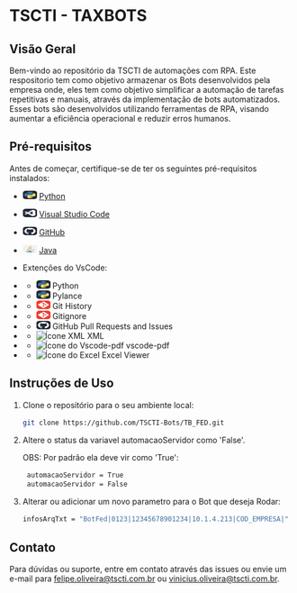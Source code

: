 # TSCTI -  TAXBOTS

## Visão Geral

Bem-vindo ao repositório da TSCTI de automações com RPA. Este respositorio tem como objetivo armazenar os Bots desenvolvidos pela empresa onde, eles tem como objetivo simplificar a automação de tarefas repetitivas e manuais, 
através da implementação de bots automatizados. Esses bots são desenvolvidos utilizando ferramentas de RPA, visando aumentar a eficiência operacional e reduzir erros humanos.

## Pré-requisitos

Antes de começar, certifique-se de ter os seguintes pré-requisitos instalados:

- <img src="https://github.com/tandpfun/skill-icons/blob/main/icons/Python-Dark.svg" alt="Ícone do Python" width="25" height="15"> [Python](https://www.python.org/)
- <img src="https://github.com/tandpfun/skill-icons/blob/main/icons/VSCode-Dark.svg" alt="Ícone do VSCode" width="25" height="15"> [Visual Studio Code](https://code.visualstudio.com/download)
- <img src="https://github.com/tandpfun/skill-icons/blob/main/icons/Github-Dark.svg" alt="Ícone do GitHub" width="25" height="15"> [GitHub](https://github.com/login)
- <img src="https://github.com/tandpfun/skill-icons/blob/main/icons/Java-Light.svg" alt="Ícone do Java" width="25" height="15"> [Java](https://www.java.com/pt-BR/download/ie_manual.jsp?locale=pt_BR)

- Extenções do VsCode:
- - <img src="https://github.com/tandpfun/skill-icons/blob/main/icons/Python-Dark.svg" alt="Ícone do Python" width="25" height="15"> Python
- - <img src="https://github.com/tandpfun/skill-icons/blob/main/icons/Python-Dark.svg" alt="Ícone do Pylance" width="25" height="15"> Pylance
- - <img src ="https://github.com/tandpfun/skill-icons/blob/main/icons/Git.svg" alt="Ícone do Git History" width="25" height="15"> Git History
- - <img src ="https://github.com/tandpfun/skill-icons/blob/main/icons/Git.svg" alt="Ícone do Gitignore" width="25" height="15"> Gitignore 
- - <img src="https://github.com/tandpfun/skill-icons/blob/main/icons/Github-Dark.svg" alt="Ícone do GitHub Pull Requests and Issues" width="25" height="15"> GitHub Pull Requests and Issues
- - <img src="https://img.icons8.com/color/48/xml-file.png" alt="Ícone XML" width="25" height="15"> XML
- - <img src="https://img.icons8.com/color/48/pdf-2--v1.png" alt="Ícone do Vscode-pdf" width="25" height="15"/> vscode-pdf 
- - <img src="https://icons8.com.br/icon/BEMhRoRy403e/ms-excel.png" alt="Ícone do Excel" width="25" height="15"/> Excel Viewer

## Instruções de Uso

1. Clone o repositório para o seu ambiente local:

   ```bash
   git clone https://github.com/TSCTI-Bots/TB_FED.git
   ```

2. Altere o status da variavel automacaoServidor como 'False'.

   OBS: Por padrão ela deve vir como 'True':

   ```bash
    automacaoServidor = True
    automacaoServidor = False
   ```
3. Alterar ou adicionar um novo parametro para o Bot que deseja Rodar:
   ```bash
   infosArqTxt = "BotFed|0123|12345678901234|10.1.4.213|COD_EMPRESA|"
   ```

## Contato

Para dúvidas ou suporte, entre em contato através das issues ou envie um e-mail para felipe.oliveira@tscti.com.br ou vinicius.oliveira@tscti.com.br.
